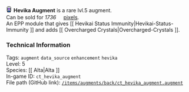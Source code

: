 ![ ](https://raw.githubusercontent.com/Ceterai/Enternia/main/items/augments/back/ct_hevika_augment.png) **Hevika Augment** is a rare lvl.5 augment.  
Can be sold for *1736* <img src="https://starbounder.org/mediawiki/images/2/21/Pixel.png" width="12" height="16"/> [pixels](https://starbounder.org/Pixel).  
An EPP module that gives [[ Hevikai Status Immunity|Hevikai-Status-Immunity ]] and adds [[ Overcharged Crystals|Overcharged-Crystals ]].

### Technical Information

Tags: `augment` `data_source` `enhancement` `hevika`  
Level: 5  
Species: [[ Alta|Alta ]]  
In-game ID: `ct_hevika_augment`  
File path (GitHub link): [`/items/augments/back/ct_hevika_augment.augment`](https://github.com/Ceterai/Enternia/blob/main/items/augments/back/ct_hevika_augment.augment)
